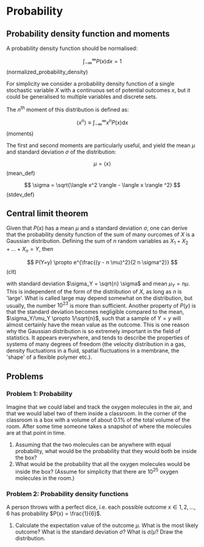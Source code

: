 # Probability

## Probability density function and moments

A probability density function should be normalised:

$$
  \int_{-\infty}^{\infty} P(x) \mathrm{d}x = 1
$$ (normalized_probability_density)

For simplicity we consider a probability density function of a single stochastic variable $X$ with a continuous set of potential outcomes $x$, but it could be generalised to multiple variables and discrete sets.

The $n^\mathrm{th}$ moment of this distribution is defined as:

$$
  \langle x^n \rangle \equiv \int_{-\infty}^{\infty} x^n P(x) \mathrm{d}x
$$ (moments)

The first and second moments are particularly useful, and yield the mean $\mu$ and standard deviation $\sigma$ of the distribution:

$$
  \mu = \langle x \rangle
$$ (mean_def)

$$
  \sigma = \sqrt{\langle x^2 \rangle - \langle x \rangle ^2}
$$ (stdev_def)

## Central limit theorem
Given that $P(x)$ has a mean $\mu$ and a standard deviation $\sigma$, one can derive that the probability density function of the sum of many ourcomes of $X$ is a Gaussian distribution. Defining the sum of $n$ random variables as $X_1 + X_2 + ... + X_n = Y$, then

$$
  P(Y=y) \propto e^{\frac{(y - n \mu)^2}{2 n \sigma^2}}
$$ (clt)

with standard deviation $\sigma_Y = \sqrt{n} \sigma$ and mean $\mu_Y = n \mu$. This is independent of the form of the distribution of $X$, as long as $n$ is 'large'. What is called large may depend somewhat on the distribution, but usually, the number $10^{23}$ is more than sufficient. Another property of $P(y)$ is that the standard deviation becomes negligible compared to the mean, $\sigma_Y/\mu_Y \propto 1/\sqrt{n}$, such that a sample of $Y=y$ will almost certainly have the mean value as the outcome. This is one reason why the Gaussian distribution is so extremely important in the field of statistics. It appears everywhere, and tends to describe the properties of systems of many degrees of freedom (the velocity distribution in a gas, density fluctuations in a fluid, spatial fluctuations in a membrane, the 'shape' of a flexible polymer etc.).


## Problems

### Problem 1: Probability
Imagine that we could label and track the oxygen molecules in the air, and that we would label two of them inside a classroom. In the corner of the classroom is a box with a volume of about $0.1 \%$ of the total volume of the room. After some time someone takes a snapshot of where the molecules are at that point in time.
1. Assuming that the two molecules can be anywhere with equal probability, what would be the probability that they would both be inside the box?
2. What would be the probability that all the oxygen molecules would be inside the box? (Assume for simplicity that there are $10^{25}$ oxygen molecules in the room.)

### Problem 2: Probability density functions
A person throws with a perfect dice, i.e. each possible outcome $x \in {1, 2, ..., 6}$ has probability $P(x) = \frac{1}{6}$.
1. Calculate the expectation value of the outcome $\mu$. What is the most likely outcome? What is the standard deviation $\sigma$? What is $\sigma/\mu$? Draw the distribution.
